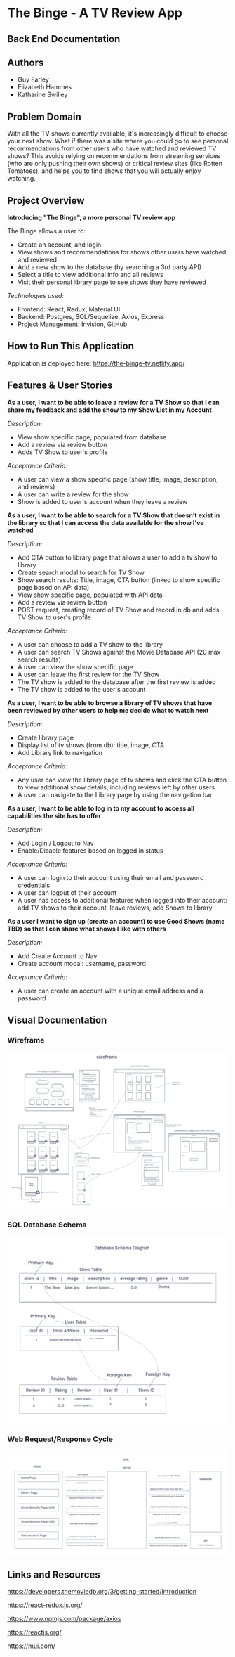 # The Binge - A TV Review App

## Back End Documentation

## Authors

- Guy Farley
- Elizabeth Hammes
- Katharine Swilley

## Problem Domain

With all the TV shows currently available, it's increasingly difficult to choose your next show. What if there was a site where you could go to see personal recommendations from other users who have watched and reviewed TV shows? This avoids relying on recommendations from streaming services (who are only pushing their own shows) or critical review sites (Iike Rotten Tomatoes), and helps you to find shows that you will actually enjoy watching.

## Project Overview

**Introducing "The Binge", a more personal TV review app**

The Binge allows a user to:

- Create an account, and login
- View shows and recommendations for shows other users have watched and reviewed
- Add a new show to the database (by searching a 3rd party API)
- Select a title to view additional info and all reviews
- Visit their personal library page to see shows they have reviewed

*Technologies used:*

- Frontend: React, Redux, Material UI
- Backend: Postgres, SQL/Sequelize, Axios, Express
- Project Management: Invision, GitHub

## How to Run This Application

Application is deployed here: <https://the-binge-tv.netlify.app/>

## Features & User Stories

**As a user, I want to be able to leave a review for a TV Show so that I can share my feedback and add the show to my Show List in my Account**

*Description:*

- View show specific page, populated from database
- Add a review via review button
- Adds TV Show to user's profile

*Acceptance Criteria:*

- A user can view a show specific page (show title, image, description, and reviews)
- A user can write a review for the show
- Show is added to user's account when they leave a review

**As a user, I want to be able to search for a TV Show that doesn’t exist in the library so that I can access the data available for the show I’ve watched**

*Description:*

- Add CTA button to library page that allows a user to add a tv show to library
- Create search modal to search for TV Show
- Show search results: Title, image, CTA button (linked to show specific page based on API data)
- View show specific page, populated with API data
- Add a review via review button
- POST request, creating record of TV Show and record in db and adds TV Show to user's profile

*Acceptance Criteria:*

- A user can choose to add a TV show to the library
- A user can search TV Shows against the Movie Database API (20 max search results)
- A user can view the show specific page
- A user can leave the first review for the TV Show
- The TV show is added to the database after the first review is added
- The TV show is added to the user's account

**As a user, I want to be able to browse a library of TV shows that have been reviewed by other users to help me decide what to watch next**

*Description:*

- Create library page
- Display list of tv shows (from db): title, image, CTA
- Add Library link to navigation

*Acceptance Criteria:*

- Any user can view the library page of tv shows and click the CTA button to view additional show details, including reviews left by other users
- A user can navigate to the Library page by using the navigation bar

**As a user, I want to be able to log in to my account to access all capabilities the site has to offer**

*Description:*

- Add Login / Logout to Nav
- Enable/Disable features based on logged in status

*Acceptance Criteria:*

- A user can login to their account using their email and password credentials
- A user can logout of their account
- A user has access to additional features when logged into their account: add TV shows to their account, leave reviews, add Shows to library

**As a user I want to sign up (create an account) to use Good Shows (name TBD) so that I can share what shows I like with others**

*Description:*

- Add Create Account to Nav
- Create account modal: username, password

*Acceptance Criteria:*

- A user can create an account with a unique email address and a password

## Visual Documentation

### Wireframe

![wireframe](./assets/wireframe.png)

### SQL Database Schema

![db-schema](./assets/db_schema.png)

### Web Request/Response Cycle

![UML](./assets/uml.png)

## Links and Resources

<https://developers.themoviedb.org/3/getting-started/introduction>

<https://react-redux.js.org/>

<https://www.npmjs.com/package/axios>

<https://reactjs.org/>

<https://mui.com/>
